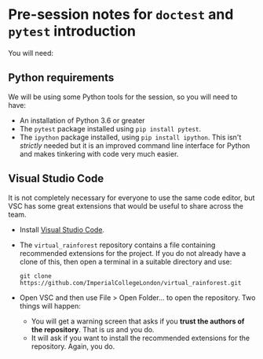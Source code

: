 # Pre-session notes for `doctest` and `pytest` introduction

You will need:

## Python requirements

We will be using some Python tools for the session, so you will need to have:

* An installation of Python 3.6 or greater
* The `pytest` package installed using `pip install pytest`.
* The `ipython` package installed, using `pip install ipython`. This isn't
  _strictly_ needed but it is an improved command line interface for Python and
  makes tinkering with code very much easier.

## Visual Studio Code

It is not completely necessary for everyone to use the same code editor, but VSC
has some great extensions that would be useful to share across the team.

* Install [Visual Studio Code](https://code.visualstudio.com/).
* The `virtual_rainforest` repository contains a file containing recommended
  extensions for the project. If you do not already have a clone of this, then
  open a terminal in a suitable directory and use:

      git clone https://github.com/ImperialCollegeLondon/virtual_rainforest.git

* Open VSC and then use File > Open Folder... to open the repository. Two things
  will happen:

    * You will get a warning screen that asks if you **trust the authors of the
      repository**. That is _us_ and you do.
    * It will ask if you want to install the recommended extensions for the
      repository. Again, you do.


